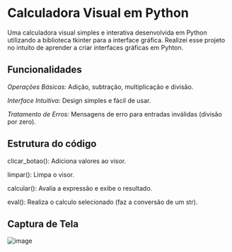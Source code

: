 # Calculadora Visual em Python
Uma calculadora visual simples e interativa desenvolvida em Python utilizando a biblioteca tkinter para a interface gráfica. Realizei esse projeto no intuito de aprender a criar interfaces gráficas em Pyhton.

## Funcionalidades

*Operações Básicas:* Adição, subtração, multiplicação e divisão.

*Interface Intuitiva:* Design simples e fácil de usar.

*Tratamento de Erros:* Mensagens de erro para entradas inválidas (divisão por zero).

## Estrutura do código 
clicar_botao(): Adiciona valores ao visor.

limpar(): Limpa o visor.

calcular(): Avalia a expressão e exibe o resultado.

eval(): Realiza o calculo selecionado (faz a conversão de um str).

## Captura de Tela

![image](https://github.com/user-attachments/assets/fee52d6c-4107-4646-ae09-5b4c54428559)
